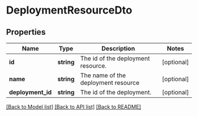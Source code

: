 # DeploymentResourceDto

## Properties
Name | Type | Description | Notes
------------ | ------------- | ------------- | -------------
**id** | **string** | The id of the deployment resource. | [optional] 
**name** | **string** | The name of the deployment resource | [optional] 
**deployment_id** | **string** | The id of the deployment. | [optional] 

[[Back to Model list]](../../README.md#documentation-for-models) [[Back to API list]](../../README.md#documentation-for-api-endpoints) [[Back to README]](../../README.md)

